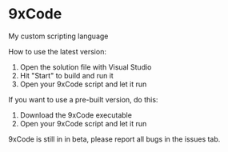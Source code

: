 # 9xCode
My custom scripting language

How to use the latest version:
1. Open the solution file with Visual Studio
2. Hit "Start" to build and run it
3. Open your 9xCode script and let it run

If you want to use a pre-built version, do this:
1. Download the 9xCode executable
2. Open your 9xCode script and let it run

9xCode is still in in beta, please report all bugs in the issues tab.
